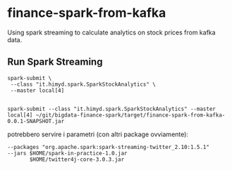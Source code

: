 # finance-spark-from-kafka

Using spark streaming to calculate analytics on stock prices from kafka data.

## Run Spark Streaming
```
spark-submit \
 --class "it.himyd.spark.SparkStockAnalytics" \
 --master local[4]
 
 
spark-submit --class "it.himyd.spark.SparkStockAnalytics" --master local[4] ~/git/bigdata-finance-spark/target/finance-spark-from-kafka-0.0.1-SNAPSHOT.jar
```
 
 potrebbero servire i parametri (con altri package ovviamente):
 ```
 --packages "org.apache.spark:spark-streaming-twitter_2.10:1.5.1"
 --jars $HOME/spark-in-practice-1.0.jar
		$HOME/twitter4j-core-3.0.3.jar
```

